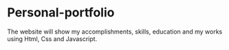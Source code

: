 # Personal-portfolio
The website will show my accomplishments,  skills, education and my  works using Html, Css and Javascript.
